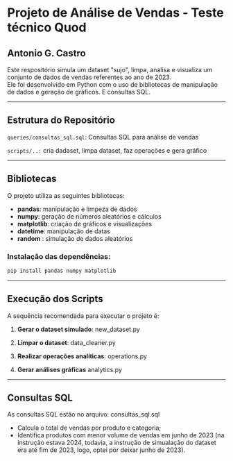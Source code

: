 # Projeto de Análise de Vendas - Teste técnico Quod

## Antonio G. Castro

Este respositório simula um dataset "sujo", limpa, analisa e visualiza um conjunto de dados de vendas referentes ao ano de 2023.  
Ele foi desenvolvido em Python com o uso de bibliotecas de manipulação de dados e geração de gráficos. E consultas SQL.

---

## Estrutura do Repositório

`queries/consultas_sql.sql`: Consultas SQL para análise de vendas

`scripts/..:` cria dadaset, limpa dataset, faz operações e gera gráfico

---

## Bibliotecas

O projeto utiliza as seguintes bibliotecas:

- **pandas**: manipulação e limpeza de dados
- **numpy**: geração de números aleatórios e cálculos
- **matplotlib**: criação de gráficos e visualizações
- **datetime**: manipulação de datas
- **random** : simulação de dados aleatórios

### Instalação das dependências:

```bash
pip install pandas numpy matplotlib
```

---

## Execução dos Scripts

A sequência recomendada para executar o projeto é:

1. **Gerar o dataset simulado**: new_dataset.py

2. **Limpar o dataset**: data_cleaner.py

3. **Realizar operações analíticas**: operations.py

4. **Gerar análises gráficas** analytics.py

---

## Consultas SQL

As consultas SQL estão no arquivo: consultas_sql.sql

- Calcula o total de vendas por produto e categoria;
- Identifica produtos com menor volume de vendas em junho de 2023 (na instrução estava 2024, todavia, a instrução de simualação do dataset era até fim de 2023, logo, optei por deixar junho de 2023).
